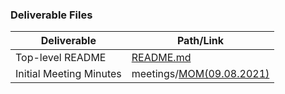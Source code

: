 ### Deliverable Files
| Deliverable | Path/Link |
| ----------- | ----------- |
| Top-level README | [README.md](https://github.com/jeremyglebe/5430-Software-Engineering/blob/main/README.md) |
| Initial Meeting Minutes | meetings/[MOM(09.08.2021)](https://github.com/jeremyglebe/5430-Software-Engineering/blob/main/meetings/MOM(09.08.2021)) |
